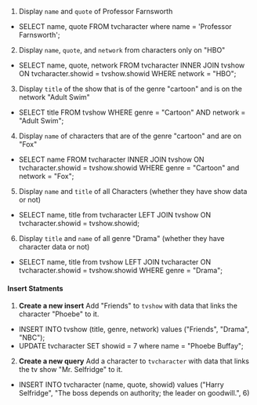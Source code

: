 
1. Display `name` and `quote` of Professor Farnsworth

- SELECT name, quote FROM tvcharacter where name = 'Professor Farnsworth';

2. Display `name`, `quote`, and `network` from characters only on "HBO"

- SELECT name, quote, network FROM tvcharacter INNER JOIN tvshow ON tvcharacter.showid = tvshow.showid WHERE network = "HBO";

3. Display `title` of the show that is of the genre "cartoon" and is on the network "Adult Swim"

- SELECT title FROM tvshow WHERE genre = "Cartoon" AND network = "Adult Swim";

4. Display `name` of characters that are of the genre "cartoon" and are on "Fox"

- SELECT name FROM tvcharacter INNER JOIN tvshow ON tvcharacter.showid = tvshow.showid WHERE genre = "Cartoon" and network = "Fox";

5. Display `name` and `title` of all Characters (whether they have show data or not)

- SELECT name, title from tvcharacter LEFT JOIN tvshow ON tvcharacter.showid = tvshow.showid;

6. Display `title` and `name` of all genre "Drama" (whether they have character data or not)

- SELECT name, title from tvshow LEFT JOIN tvcharacter ON tvcharacter.showid = tvshow.showid WHERE genre = "Drama";

#### Insert Statments
1. **Create a new insert** Add "Friends" to `tvshow` with data that links the character "Phoebe" to it.

- INSERT INTO tvshow (title, genre, network) values ("Friends", "Drama", "NBC");
- UPDATE tvcharacter SET showid = 7 where name = "Phoebe Buffay";

2. **Create a new query** Add a character to `tvcharacter` with data that links the tv show "Mr. Selfridge" to it.

- INSERT INTO tvcharacter (name, quote, showid) values ("Harry Selfridge", "The boss depends on authority; the leader on goodwill.", 6)


